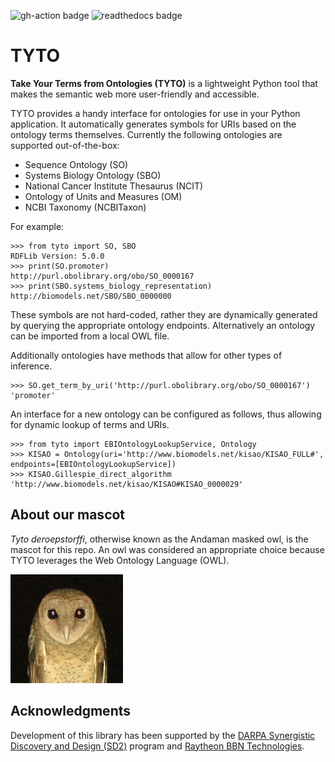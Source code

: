 ![gh-action badge](https://github.com/SynBioDex/tyto/workflows/CI/badge.svg)
![readthedocs badge](https://readthedocs.org/projects/tyto/badge/)

# TYTO
**Take Your Terms from Ontologies (TYTO)** is a lightweight Python tool that makes the semantic web more user-friendly and accessible.

TYTO provides a handy interface for ontologies for use in your Python application. It automatically generates symbols for URIs based on the ontology terms themselves. Currently the following ontologies are supported out-of-the-box:

- Sequence Ontology (SO)
- Systems Biology Ontology (SBO)
- National Cancer Institute Thesaurus (NCIT)
- Ontology of Units and Measures (OM)
- NCBI Taxonomy (NCBITaxon)

For example:
```
>>> from tyto import SO, SBO
RDFLib Version: 5.0.0
>>> print(SO.promoter)
http://purl.obolibrary.org/obo/SO_0000167
>>> print(SBO.systems_biology_representation)
http://biomodels.net/SBO/SBO_0000000
```
These symbols are not hard-coded, rather they are dynamically generated by querying the appropriate ontology endpoints. Alternatively an ontology can be imported from a local OWL file.

Additionally ontologies have methods that allow for other types of inference.
```
>>> SO.get_term_by_uri('http://purl.obolibrary.org/obo/SO_0000167')
'promoter'
```

An interface for a new ontology can be configured as follows, thus allowing for dynamic lookup of terms and URIs. 
```
>>> from tyto import EBIOntologyLookupService, Ontology
>>> KISAO = Ontology(uri='http://www.biomodels.net/kisao/KISAO_FULL#', endpoints=[EBIOntologyLookupService])
>>> KISAO.Gillespie_direct_algorithm
'http://www.biomodels.net/kisao/KISAO#KISAO_0000029'
```

## About our mascot

_Tyto deroepstorffi_, otherwise known as the Andaman masked owl, is the mascot for this repo. An owl was considered an appropriate choice because TYTO leverages the Web Ontology Language (OWL).

![Tyto deroepstorffi](./tyto.png "Andaman masked owl")

## Acknowledgments

Development of this library has been supported by the [DARPA Synergistic Discovery and Design (SD2)](https://www.darpa.mil/program/synergistic-discovery-and-design) program and [Raytheon BBN Technologies](http://bbn.com/).
